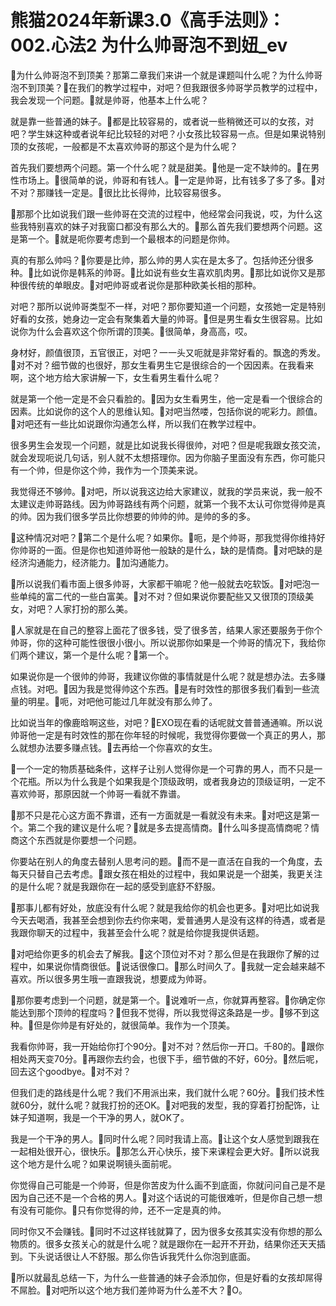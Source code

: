 # 熊猫2024年新课3.0《高手法则》：002.心法2 为什么帅哥泡不到妞_ev

🎼为什么帅哥泡不到顶美？那第二章我们来讲一个就是课题叫什么呢？为什么帅哥泡不到顶美？🎼在我们的教学过程中，对吧？但我跟很多帅哥学员教学的过程中，我会发现一个问题。🎼就是帅哥，他基本上什么呢？

就是靠一些普通的妹子。🎼都是比较容易的，或者说一些稍微还可以的女孩，对吧？学生妹这种或者说年纪比较轻的对吧？小女孩比较容易一点。但是如果说特别顶的女孩呢，一般都是不太喜欢帅哥的那这个是为什么呢？

首先我们要想两个问题。第一个什么呢？就是甜美。🎼他是一定不缺帅的。🎼在男性市场上。🎼很简单的说，帅哥和有钱人。🎼一定是帅哥，比有钱多了多了多。🎼对不对？那赚钱一定是。🎼很比比长得帅，比较容易很多。

🎼那那个比如说我们跟一些帅哥在交流的过程中，他经常会问我说，哎，为什么这些我特别喜欢的妹子对我窗口都没有那么大的。🎼那么首先我们要想两个问题。这是第一个。🎼就是呃你要考虑到一个最根本的问题是你帅。

真的有那么帅吗？🎼你要是比帅，那么帅的男人实在是太多了。包括帅还分很多种。🎼比如说你是韩系的帅哥。🎼比如说有些女生喜欢肌肉男。🎼那比如说你又是那种很传统的单眼皮。🎼对吧帅哥或者说你是那种欧美长相的那种。

对吧？那所以说帅哥类型不一样，对吧？那你要知道一个问题，女孩她一定是特别好看的女孩，她身边一定会有聚集着大量的帅哥。🎼但是男生看女生很容易。比如说你为什么会喜欢这个你所谓的顶美。🎼很简单，身高高，哎。

身材好，颜值很顶，五官很正，对吧？一一头又呃就是非常好看的。飘逸的秀发。🎼对不对？细节做的也很好，那女生看男生它是很综合的一个因因素。在我看来啊，这个地方给大家讲解一下，女生看男生看什么呢？

就是第一个他一定是不会只看脸的。🎼因为女生看男生，他一定是看一个很综合的因素。比如说你的这个人的思维认知。🎼对吧当然喽，包括你说的呢彩力。颜值。🎼对吧还有一些比如说跟你沟通怎么样，所以我们在教学过程中。

很多男生会发现一个问题，就是比如说我长得很帅，对吧？但是呢我跟女孩交流，就会发现呃说几句话，别人就不太想搭理你。因为你脑子里面没有东西，你可能只有一个帅，但是你这个帅，我作为一个顶美来说。

我觉得还不够帅。🎼对吧，所以说我这边给大家建议，就我的学员来说，我一般不太建议走帅哥路线。因为帅哥路线有两个问题，就第一个我不太认可你觉得帅是真的帅。因为我们很多学员比你想要的帅帅的帅。是帅的多的多。

🎼这种情况对吧？🎼第二个是什么呢？如果你。🎼呃，是个帅哥，那我觉得你维持好你帅哥的一面。但是你也知道帅哥他一般缺的是什么，缺的是情商。🎼对吧缺的是经济沟通能力，经济能力。🎼加沟通能力。

🎼所以说我们看市面上很多帅哥，大家都干嘛呢？他一般就去吃软饭。🎼对吧泡一些单纯的富二代的一些白富美。🎼对不对？但如果说你要配些又又很顶的顶级美女，对吧？人家打扮的那么美。

🎼人家就是在自己的整容上面花了很多钱，受了很多苦，结果人家还要服务于你个帅哥，你的这种可能性很很小很小。所以说那你如果是一个帅哥的情况下，我给你们两个建议，第一个是什么呢？🎼第一个。

如果说你是一个很帅的帅哥，我建议你做的事情就是什么呢？就是想办法。去多赚点钱。对吧。🎼因为我是觉得帅这个东西。🎼是有时效性的那很多我们看到一些流量的明星。🎼呃，对吧他可能过几年就没有那么帅了。

比如说当年的像鹿晗啊这些，对吧？🎼EXO现在看的话呢就文普普通通嘛。所以说帅哥他一定是有时效性的那在你年轻的时候呢，我觉得你要做一个真正的男人，那么就想办法要多赚点钱。🎼去再给一个你喜欢的女生。

🎼一个一定的物质基础条件，这样子让别人觉得你是一个可靠的男人，而不只是一个花瓶。所以为什么我是个如果我是个顶级政明，或者我身边的顶级证明，一定不喜欢帅哥，那原因就一个帅哥一看就不靠谱。

🎼那不只是花心这方面不靠谱，还有一方面就是一看就没有未来。🎼对吧这是第一个。第二个我的建议是什么呢？🎼就是多去提高情商。🎼什么叫多提高情商呢？情商这个东西就是你要想一个问题。

你要站在别人的角度去替别人思考问的题。🎼而不是一直活在自我的一个角度，去每天只替自己去考虑。🎼跟女孩在相处的过程中，我如果说是一个甜美，我更关注的是什么呢？就是我跟你在一起的感受到底舒不舒服。

🎼那事儿都有好处，放底没有什么呢？就是我给你的机会也更多。🎼对吧比如说我今天去喝酒，我甚至会想到你去约你来喝，爱普通男人是没有这样的待遇，或者是我跟你聊天的过程中，我甚至会什么呢？就是给你提我提供话题。

🎼对吧给你更多的机会去了解我。🎼这个顶位对不对？那么但是在我跟你了解的过程中，如果说你情商很低。🎼说话很像口。🎼那么时间久了。🎼我就一定会越来越不喜欢。所以很多男生哦一直跟我说，想要成为帅哥。

🎼那你要考虑到一个问题，就是第一个。🎼说难听一点，你就算再整容。🎼你确定你能达到那个顶帅的程度吗？🎼但我不觉得，所以我觉得这条路是一步。🎼够不到这种。🎼但是你帅是有好处的，就很简单。我作为一个顶美。

我看你帅哥，我一开始给你打个90分。🎼对不对？然后你一开口。千80的。🎼跟你相处两天变70分。🎼再跟你去约会，也很下手，细节做的不好，60分。🎼然后呢，回去这个goodbye。🎼对不对？

但我们走的路线是什么呢？我们不用派出来，我们就什么呢？60分。🎼我们技术性就60分，就什么呢？就我打扮的还OK。🎼对吧我的发型，我的穿着打扮配饰，让妹子知道啊，我是一个干净的男人，就OK了。

我是一个干净的男人。🎼同时什么呢？同时我请上高。🎼让这个女人感觉到跟我在一起相处很开心，很快乐。🎼那怎么开心快乐，接下来课程会更大好。🎼所以说我这个地方是什么呢？如果说啊镜头面前呢。

你觉得自己可能是一个帅哥，但是你苦皮为什么画不到底面，你就问问自己是不是因为自己还不是一个合格的男人。🎼对这个话说的可能很难听，但是你自己想一想有没有可能你。🎼只有你觉得的帅，还不一定是真的帅。

同时你又不会赚钱。🎼同时不过这样钱就算了，因为很多女孩其实没有你想的那么物质的。很多女孩关心的就是什么呢？就是跟你在一起开不开劲，结果你还天天插到。下头说话很让人不舒服。那么你告诉我凭什么你泡到底面。

🎼所以就最乱总结一下，为什么一些普通的妹子会添加你，但是好看的女孩却屌得不屌脸。🎼对吧所以这个地方我们差帅哥为什么差不大？🎼O。

